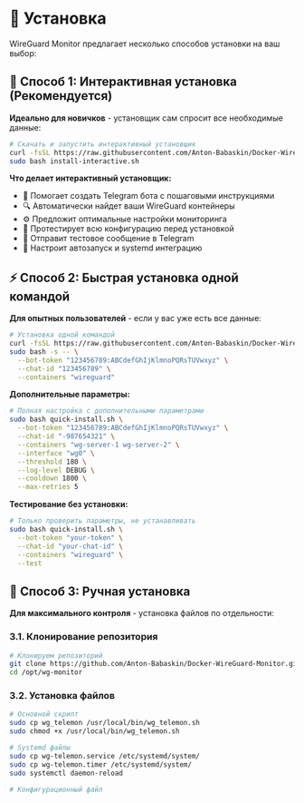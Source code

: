 # 🔧 Установка

WireGuard Monitor предлагает несколько способов установки на ваш выбор:

## 🎯 Способ 1: Интерактивная установка (Рекомендуется)

**Идеально для новичков** - установщик сам спросит все необходимые данные:

```bash
# Скачать и запустить интерактивный установщик
curl -fsSL https://raw.githubusercontent.com/Anton-Babaskin/Docker-WireGuard-Monitor/main/install-interactive.sh -o install-interactive.sh
sudo bash install-interactive.sh
```

**Что делает интерактивный установщик:**
- 🤖 Помогает создать Telegram бота с пошаговыми инструкциями
- 🔍 Автоматически найдет ваши WireGuard контейнеры
- ⚙️ Предложит оптимальные настройки мониторинга  
- 🧪 Протестирует всю конфигурацию перед установкой
- 📱 Отправит тестовое сообщение в Telegram
- 🚀 Настроит автозапуск и systemd интеграцию

## ⚡ Способ 2: Быстрая установка одной командой

**Для опытных пользователей** - если у вас уже есть все данные:

```bash
# Установка одной командой
curl -fsSL https://raw.githubusercontent.com/Anton-Babaskin/Docker-WireGuard-Monitor/main/quick-install.sh | \
sudo bash -s -- \
  --bot-token "123456789:ABCdefGhIjKlmnoPQRsTUVwxyz" \
  --chat-id "123456789" \
  --containers "wireguard"
```

**Дополнительные параметры:**
```bash
# Полная настройка с дополнительными параметрами
sudo bash quick-install.sh \
  --bot-token "123456789:ABCdefGhIjKlmnoPQRsTUVwxyz" \
  --chat-id "-987654321" \
  --containers "wg-server-1 wg-server-2" \
  --interface "wg0" \
  --threshold 180 \
  --log-level DEBUG \
  --cooldown 1800 \
  --max-retries 5
```

**Тестирование без установки:**
```bash
# Только проверить параметры, не устанавливать
sudo bash quick-install.sh \
  --bot-token "your-token" \
  --chat-id "your-chat-id" \
  --containers "wireguard" \
  --test
```

## 📁 Способ 3: Ручная установка

**Для максимального контроля** - установка файлов по отдельности:

### 3.1. Клонирование репозитория

```bash
# Клонируем репозиторий
git clone https://github.com/Anton-Babaskin/Docker-WireGuard-Monitor.git /opt/wg-monitor
cd /opt/wg-monitor
```

### 3.2. Установка файлов

```bash
# Основной скрипт
sudo cp wg_telemon /usr/local/bin/wg_telemon.sh
sudo chmod +x /usr/local/bin/wg_telemon.sh

# Systemd файлы
sudo cp wg-telemon.service /etc/systemd/system/
sudo cp wg-telemon.timer /etc/systemd/system/
sudo systemctl daemon-reload

# Конфигурационный файл
